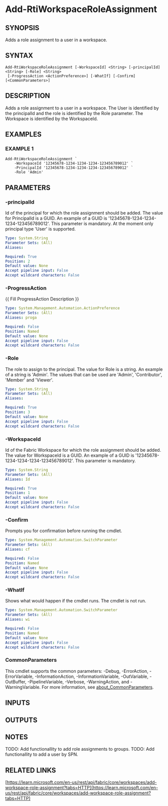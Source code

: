 # Add-RtiWorkspaceRoleAssignment

## SYNOPSIS
Adds a role assignment to a user in a workspace.

## SYNTAX

```
Add-RtiWorkspaceRoleAssignment [-WorkspaceId] <String> [-principalId] <String> [-Role] <String>
 [-ProgressAction <ActionPreference>] [-WhatIf] [-Confirm] [<CommonParameters>]
```

## DESCRIPTION
Adds a role assignment to a user in a workspace.
The User is identified by the principalId and the role is
identified by the Role parameter.
The Workspace is identified by the WorkspaceId.

## EXAMPLES

### EXAMPLE 1
```
Add-RtiWorkspaceRoleAssignment `
    -WorkspaceId '12345678-1234-1234-1234-123456789012' `
    -PrincipalId '12345678-1234-1234-1234-123456789012' `
    -Role 'Admin'
```

## PARAMETERS

### -principalId
Id of the principal for which the role assignment should be added.
The value for PrincipalId is a GUID.
An example of a GUID is '12345678-1234-1234-1234-123456789012'.
This parameter is mandatory.
At the
moment only principal type 'User' is supported.

```yaml
Type: System.String
Parameter Sets: (All)
Aliases:

Required: True
Position: 2
Default value: None
Accept pipeline input: False
Accept wildcard characters: False
```

### -ProgressAction
{{ Fill ProgressAction Description }}

```yaml
Type: System.Management.Automation.ActionPreference
Parameter Sets: (All)
Aliases: proga

Required: False
Position: Named
Default value: None
Accept pipeline input: False
Accept wildcard characters: False
```

### -Role
The role to assign to the principal.
The value for Role is a string.
An example of a string is 'Admin'.
The values that can be used are 'Admin', 'Contributor', 'Member' and 'Viewer'.

```yaml
Type: System.String
Parameter Sets: (All)
Aliases:

Required: True
Position: 3
Default value: None
Accept pipeline input: False
Accept wildcard characters: False
```

### -WorkspaceId
Id of the Fabric Workspace for which the role assignment should be added.
The value for WorkspaceId is a GUID.
An example of a GUID is '12345678-1234-1234-1234-123456789012'.
This parameter is mandatory.

```yaml
Type: System.String
Parameter Sets: (All)
Aliases: Id

Required: True
Position: 1
Default value: None
Accept pipeline input: False
Accept wildcard characters: False
```

### -Confirm
Prompts you for confirmation before running the cmdlet.

```yaml
Type: System.Management.Automation.SwitchParameter
Parameter Sets: (All)
Aliases: cf

Required: False
Position: Named
Default value: None
Accept pipeline input: False
Accept wildcard characters: False
```

### -WhatIf
Shows what would happen if the cmdlet runs.
The cmdlet is not run.

```yaml
Type: System.Management.Automation.SwitchParameter
Parameter Sets: (All)
Aliases: wi

Required: False
Position: Named
Default value: None
Accept pipeline input: False
Accept wildcard characters: False
```

### CommonParameters
This cmdlet supports the common parameters: -Debug, -ErrorAction, -ErrorVariable, -InformationAction, -InformationVariable, -OutVariable, -OutBuffer, -PipelineVariable, -Verbose, -WarningAction, and -WarningVariable. For more information, see [about_CommonParameters](http://go.microsoft.com/fwlink/?LinkID=113216).

## INPUTS

## OUTPUTS

## NOTES
TODO: Add functionallity to add role assignments to groups.
TODO: Add functionallity to add a user by SPN.

## RELATED LINKS

[https://learn.microsoft.com/en-us/rest/api/fabric/core/workspaces/add-workspace-role-assignment?tabs=HTTP](https://learn.microsoft.com/en-us/rest/api/fabric/core/workspaces/add-workspace-role-assignment?tabs=HTTP)

